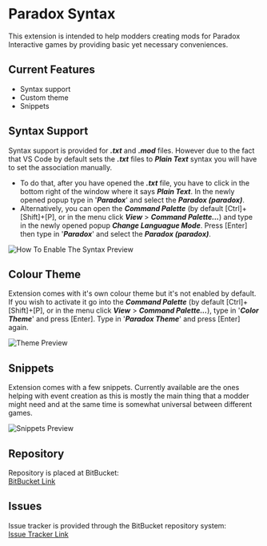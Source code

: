 # Paradox Syntax #

This extension is intended to help modders creating mods for Paradox Interactive games by providing basic yet necessary conveniences.

## Current Features ##

* Syntax support
* Custom theme
* Snippets

## Syntax Support ##

Syntax support is provided for **_.txt_** and **_.mod_** files. However due to the fact that VS Code by default sets the **_.txt_** files to **_Plain Text_** syntax you will have to set the association manually.  
* To do that, after you have opened the **_.txt_** file, you have to click in the bottom right of the window where it says **_Plain Text_**. In the newly opened popup type in '**_Paradox_**' and select the **_Paradox (paradox)_**.  
* Alternatively, you can open the **_Command Palette_** (by default \[Ctrl]+\[Shift]+\[P], or in the menu click **_View_** > **_Command Palette..._**) and type in the newly opened popup **_Change Languague Mode_**. Press \[Enter] then type in '**_Paradox_**' and select the **_Paradox (paradox)_**.

![How To Enable The Syntax Preview](https://bytebucket.org/Rivva/paradox-syntax/raw/023b93355e4b9c577c6e785f6531aa183a087bff/images/Enable_Paradox_Syntax_gif.gif)

## Colour Theme ##

Extension comes with it's own colour theme but it's not enabled by default. If you wish to activate it go into the **_Command Palette_** (by default \[Ctrl]+\[Shift]+\[P], or in the menu click **_View_** > **_Command Palette..._**), type in '**_Color Theme_**' and press \[Enter]. Type in '**_Paradox Theme_**' and press \[Enter] again.

![Theme Preview](https://bytebucket.org/Rivva/paradox-syntax/raw/be5dd0e3bccded785ca23d4bbc7f4439e0f318a1/images/Theme_Preview.png)

## Snippets ##

Extension comes with a few snippets. Currently available are the ones helping with event creation as this is mostly the main thing that a modder might need and at the same time is somewhat universal between different games.

![Snippets Preview](https://bytebucket.org/Rivva/paradox-syntax/raw/023b93355e4b9c577c6e785f6531aa183a087bff/images/Snippets_Paradox_Syntax_gif.gif)

## Repository ##

Repository is placed at BitBucket:  
[BitBucket Link](https://bitbucket.org/Rivva/paradox-syntax)

## Issues ##

Issue tracker is provided through the BitBucket repository system:  
[Issue Tracker Link](https://bitbucket.org/Rivva/paradox-syntax/issues)

